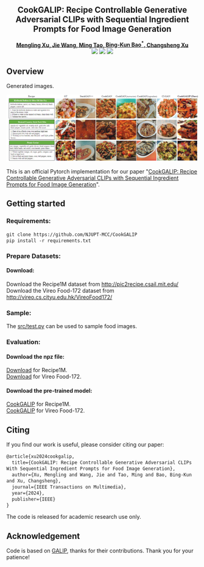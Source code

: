 
<!-- # magic-edit.github.io -->
<p align="center">
  <h2 align="center">CookGALIP: Recipe Controllable Generative Adversarial CLIPs with Sequential Ingredient Prompts for Food Image Generation</h2>
  <p align="center">
    <a href="https://scholar.google.com.hk/citations?user=8Iw1MyUAAAAJ&hl=zh-CN"><strong>Mengling Xu, </strong></a>
    <a href="https://scholar.google.com.hk/citations?user=Kp_76nYAAAAJ&hl=zh-CN&oi=ao"><strong>Jie Wang, </strong></a>
    <a href="https://scholar.google.com/citations?user=5GlOlNUAAAAJ"><strong>Ming Tao, </strong></a>
    <a href="https://scholar.google.com/citations?user=lDppvmoAAAAJ&hl=en"><strong>Bing-Kun Bao<sup>*</sup>, </strong></a>
    <a href="https://scholar.google.com/citations?user=hI9NRDkAAAAJ"><strong>Changsheng Xu </strong></a>
    <br>
      <a href="https://ieeexplore.ieee.org/document/10474191">
      <img src='https://img.shields.io/badge/Paper-TMM-green'></a>
      <a><img src=https://img.shields.io/badge/Python-3.9-red'></a>
      <a><img src=https://img.shields.io/badge/Pytorch-1.10.1-yellow'></a>
    </br>
  </p>
</p>

## Overview
Generated images.
<p align="center">
    <img src="images/1.png"/>
</p>

This is an official Pytorch implementation for our paper "[CookGALIP: Recipe Controllable Generative Adversarial CLIPs with Sequential Ingredient Prompts for Food Image Generation](https://ieeexplore.ieee.org/document/10474191)".
## Getting started
### Requirements:
```
git clone https://github.com/NJUPT-MCC/CookGALIP
pip install -r requirements.txt
```
### Prepare Datasets:
#### Download:
Download the Recipe1M dataset from http://pic2recipe.csail.mit.edu/ \
Download the Vireo Food-172 dataset from http://vireo.cs.cityu.edu.hk/VireoFood172/

### Sample:
The <a href="https://github.com/NJUPT-MCC/CookGALIP/blob/main/src/test.py">src/test.py</a> can be used to sample food images.

### Evaluation: 
#### Download the npz file:
<a href="https://drive.google.com/file/d/1qcWUmZPIqvLRixeOXyeVHCcHScyYIA8M/view?usp=drive_link">Download</a> for Recipe1M. \
<a href="https://drive.google.com/file/d/1xPtH7xSuOE0LuwzuTlEfMMJhHkB1mJNu/view?usp=drive_link">Download</a> for Vireo Food-172. 
#### Download the pre-trained model:
<a href="https://drive.google.com/file/d/1yv-wNT3uIWiJauaIp3Y0K7ArnnDlEfhS/view?usp=drive_link">CookGALIP</a> for Recipe1M. \
<a href="https://drive.google.com/file/d/15erHEzKohh71sF1qhywQjqix0ATh5Fl4/view?usp=drive_link">CookGALIP</a> for Vireo Food-172.

## Citing

If you find our work is useful, please consider citing our paper:
```
@article{xu2024cookgalip,
  title={CookGALIP: Recipe Controllable Generative Adversarial CLIPs With Sequential Ingredient Prompts for Food Image Generation},
  author={Xu, Mengling and Wang, Jie and Tao, Ming and Bao, Bing-Kun and Xu, Changsheng},
  journal={IEEE Transactions on Multimedia},
  year={2024},
  publisher={IEEE}
}
```
The code is released for academic research use only.

## Acknowledgement
Code is based on <a href="https://github.com/tobran/GALIP">GALIP</a>, thanks for their contributions. Thank you for your patience!

